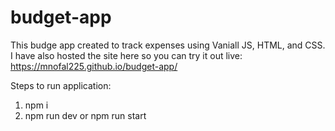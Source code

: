 # budget-app
This budge app created to track expenses using Vaniall JS, HTML, and CSS.
I have also hosted the site here so you can try it out live: https://mnofal225.github.io/budget-app/

Steps to run application:

1) npm i
2) npm run dev or npm run start
